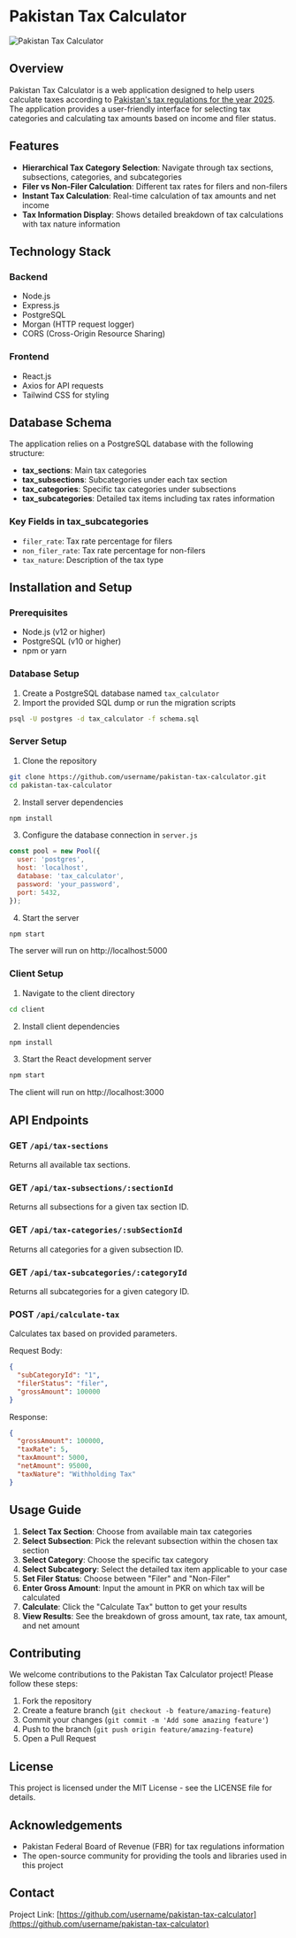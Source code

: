 # Pakistan Tax Calculator

![Pakistan Tax Calculator](docs/localhost_5173_.png)

## Overview

Pakistan Tax Calculator is a web application designed to help users calculate taxes according to [Pakistan's tax regulations for the year 2025](docs/WithHoldingRatesTaxYear2025.pdf). The application provides a user-friendly interface for selecting tax categories and calculating tax amounts based on income and filer status.

## Features

- **Hierarchical Tax Category Selection**: Navigate through tax sections, subsections, categories, and subcategories
- **Filer vs Non-Filer Calculation**: Different tax rates for filers and non-filers
- **Instant Tax Calculation**: Real-time calculation of tax amounts and net income
- **Tax Information Display**: Shows detailed breakdown of tax calculations with tax nature information

## Technology Stack

### Backend
- Node.js
- Express.js
- PostgreSQL
- Morgan (HTTP request logger)
- CORS (Cross-Origin Resource Sharing)

### Frontend
- React.js
- Axios for API requests
- Tailwind CSS for styling

## Database Schema

The application relies on a PostgreSQL database with the following structure:

- **tax_sections**: Main tax categories
- **tax_subsections**: Subcategories under each tax section
- **tax_categories**: Specific tax categories under subsections
- **tax_subcategories**: Detailed tax items including tax rates information

### Key Fields in tax_subcategories
- `filer_rate`: Tax rate percentage for filers
- `non_filer_rate`: Tax rate percentage for non-filers
- `tax_nature`: Description of the tax type

## Installation and Setup

### Prerequisites
- Node.js (v12 or higher)
- PostgreSQL (v10 or higher)
- npm or yarn

### Database Setup
1. Create a PostgreSQL database named `tax_calculator`
2. Import the provided SQL dump or run the migration scripts

```bash
psql -U postgres -d tax_calculator -f schema.sql
```

### Server Setup
1. Clone the repository
```bash
git clone https://github.com/username/pakistan-tax-calculator.git
cd pakistan-tax-calculator
```

2. Install server dependencies
```bash
npm install
```

3. Configure the database connection in `server.js`
```javascript
const pool = new Pool({
  user: 'postgres',
  host: 'localhost',
  database: 'tax_calculator',
  password: 'your_password',
  port: 5432,
});
```

4. Start the server
```bash
npm start
```
The server will run on http://localhost:5000

### Client Setup
1. Navigate to the client directory
```bash
cd client
```

2. Install client dependencies
```bash
npm install
```

3. Start the React development server
```bash
npm start
```
The client will run on http://localhost:3000

## API Endpoints

### GET `/api/tax-sections`
Returns all available tax sections.

### GET `/api/tax-subsections/:sectionId`
Returns all subsections for a given tax section ID.

### GET `/api/tax-categories/:subSectionId`
Returns all categories for a given subsection ID.

### GET `/api/tax-subcategories/:categoryId`
Returns all subcategories for a given category ID.

### POST `/api/calculate-tax`
Calculates tax based on provided parameters.

Request Body:
```json
{
  "subCategoryId": "1",
  "filerStatus": "filer",
  "grossAmount": 100000
}
```

Response:
```json
{
  "grossAmount": 100000,
  "taxRate": 5,
  "taxAmount": 5000,
  "netAmount": 95000,
  "taxNature": "Withholding Tax"
}
```

## Usage Guide

1. **Select Tax Section**: Choose from available main tax categories
2. **Select Subsection**: Pick the relevant subsection within the chosen tax section
3. **Select Category**: Choose the specific tax category
4. **Select Subcategory**: Select the detailed tax item applicable to your case
5. **Set Filer Status**: Choose between "Filer" and "Non-Filer"
6. **Enter Gross Amount**: Input the amount in PKR on which tax will be calculated
7. **Calculate**: Click the "Calculate Tax" button to get your results
8. **View Results**: See the breakdown of gross amount, tax rate, tax amount, and net amount

## Contributing

We welcome contributions to the Pakistan Tax Calculator project! Please follow these steps:

1. Fork the repository
2. Create a feature branch (`git checkout -b feature/amazing-feature`)
3. Commit your changes (`git commit -m 'Add some amazing feature'`)
4. Push to the branch (`git push origin feature/amazing-feature`)
5. Open a Pull Request

## License

This project is licensed under the MIT License - see the LICENSE file for details.

## Acknowledgements

- Pakistan Federal Board of Revenue (FBR) for tax regulations information
- The open-source community for providing the tools and libraries used in this project

## Contact

Project Link: [https://github.com/username/pakistan-tax-calculator](https://github.com/username/pakistan-tax-calculator)